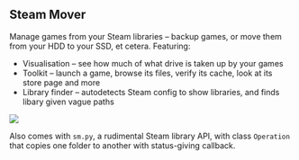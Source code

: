 ﻿## Steam Mover
Manage games from your Steam libraries – backup games, or move them from your HDD to your SSD, et cetera. Featuring:

* Visualisation – see how much of what drive is taken up by your games
* Toolkit – launch a game, browse its files, verify its cache, look at its store page and more
* Library finder – autodetects Steam config to show libraries, and finds libary given vague paths

![](http://i.imgur.com/XAypbnN.png)

Also comes with `sm.py`, a rudimental Steam library API, with class `Operation` that copies one folder to another with status-giving callback.
